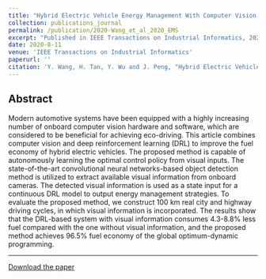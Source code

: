 ```yaml
---
title: "Hybrid Electric Vehicle Energy Management With Computer Vision and Deep Reinforcement Learning"
collection: publications_journal
permalink: /publication/2020-Wang_et_al_2020_EMS
excerpt: "Published in IEEE Transactions on Industrial Informatics, 2020. "
date: 2020-8-11
venue: 'IEEE Transactions on Industrial Informatics'
paperurl: ''
citation: 'Y. Wang, H. Tan, Y. Wu and J. Peng, "Hybrid Electric Vehicle Energy Management With Computer Vision and Deep Reinforcement Learning," in IEEE Transactions on Industrial Informatics, vol. 17, no. 6, pp. 3857-3868, June 2021, doi: 10.1109/TII.2020.3015748.'
---
```



Abstract
---
Modern automotive systems have been equipped with a highly increasing number of onboard computer vision hardware and software, which are considered to be beneficial for achieving eco-driving. This article combines computer vision and deep reinforcement learning (DRL) to improve the fuel economy of hybrid electric vehicles. The proposed method is capable of autonomously learning the optimal control policy from visual inputs. The state-of-the-art convolutional neural networks-based object detection method is utilized to extract available visual information from onboard cameras. The detected visual information is used as a state input for a continuous DRL model to output energy management strategies. To evaluate the proposed method, we construct 100 km real city and highway driving cycles, in which visual information is incorporated. The results show that the DRL-based system with visual information consumes 4.3-8.8% less fuel compared with the one without visual information, and the proposed method achieves 96.5% fuel economy of the global optimum-dynamic programming.

---
[Download the paper](https://ieeexplore.ieee.org/abstract/document/9165215?casa_token=ePPo5pWS7T8AAAAA:9DvyFYAyeNx9tYloHjbJz-B3buNQ6qE3D5dGE0zzdVWbDMxc66MmHkSx0ZAB2xAxeoqLRPSGT_E)
